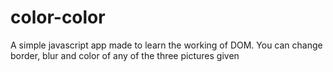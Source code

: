 # color-color
A simple javascript app made to learn the working of DOM. You can change border, blur and color of any of the three pictures given
